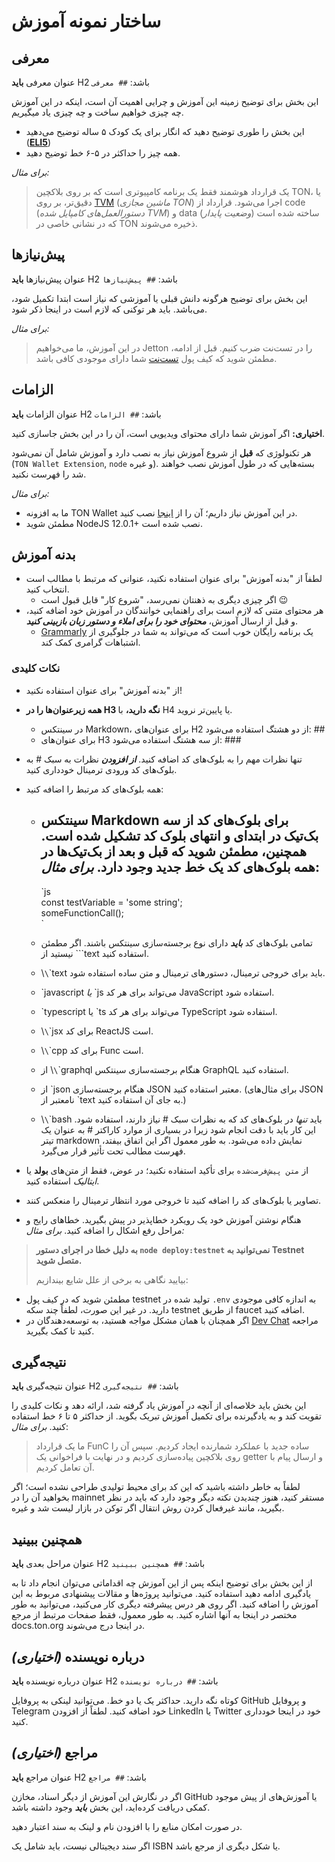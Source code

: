 # ساختار نمونه آموزش

## معرفی

عنوان معرفی **باید** H2 باشد: `## معرفی`

این بخش برای توضیح زمینه این آموزش و چرایی اهمیت آن است، اینکه در این آموزش چه چیزی خواهیم ساخت و چه چیزی یاد میگیریم.

- این بخش را طوری توضیح دهید که انگار برای یک کودک ۵ ساله توضیح می‌دهید (**[ELI5](https://www.dictionary.com/e/slang/eli5/)**)
- همه چیز را حداکثر در ۵-۶ خط توضیح دهید.

*برای مثال:*

> یک قرارداد هوشمند فقط یک برنامه کامپیوتری است که بر روی بلاکچین TON، یا دقیق‌تر، بر روی [TVM](/v3/documentation/tvm/tvm-overview) (*ماشین مجازی TON*) اجرا می‌شود. قرارداد از code (*دستورالعمل‌های کامپایل شده TVM*) و data (*وضعیت پایدار*) ساخته شده است که در نشانی خاصی در TON ذخیره می‌شوند.

## پیش‌نیازها

عنوان پیش‌نیازها **باید** H2 باشد: `## پیش‌نیازها`

این بخش برای توضیح هرگونه دانش قبلی یا آموزشی که نیاز است ابتدا تکمیل شود، می‌باشد. باید هر توکنی که لازم است در اینجا ذکر شود.

*برای مثال:*

> در این آموزش، ما می‌خواهیم Jetton را در تست‌نت ضرب کنیم. قبل از ادامه، مطمئن شوید که کیف پول [تست‌نت](/v3/documentation/smart-contracts/getting-started/testnet) شما دارای موجودی کافی باشد.

## الزامات

عنوان الزامات **باید** H2 باشد: `## الزامات`

**اختیاری:** اگر آموزش شما دارای محتوای ویدیویی است، آن را در این بخش جاسازی کنید.

هر تکنولوژی که **قبل** از شروع آموزش نیاز به نصب دارد و آموزش شامل آن نمی‌شود (`TON Wallet Extension`, `node` و غیره). بسته‌هایی که در طول آموزش نصب خواهند شد را فهرست نکنید.

*برای مثال:*

- ما به افزونه TON Wallet در این آموزش نیاز داریم؛ آن را از [اینجا](https://chrome.google.com/webstore/detail/ton-wallet/nphplpgoakhhjchkkhmiggakijnkhfnd) نصب کنید.
- مطمئن شوید NodeJS 12.0.1+ نصب شده است.

## بدنه آموزش

- لطفاً از "بدنه آموزش" برای عنوان استفاده نکنید، عنوانی که مرتبط با مطالب است انتخاب کنید.
  - اگر چیزی دیگری به ذهنتان نمی‌رسد، "شروع کار" قابل قبول است 😉
- هر محتوای متنی که لازم است برای راهنمایی خوانندگان در آموزش خود اضافه کنید، و قبل از ارسال آموزش، ***محتوای خود را برای املاء و دستور زبان بازبینی کنید***.
  - [Grammarly](http://grammarly.com) یک برنامه رایگان خوب است که می‌تواند به شما در جلوگیری از اشتباهات گرامری کمک کند.

### نکات کلیدی

- از "بدنه آموزش" برای عنوان استفاده نکنید!

- **همه زیرعنوان‌ها را در H3 نگه دارید،** با H4 یا پایین‌تر نروید.
  - در سینتکس Markdown، برای عنوان‌های H2 از دو هشتگ استفاده می‌شود: ##
  - برای عنوان‌های H3 از سه هشتگ استفاده می‌شود: ###

- تنها نظرات مهم را به بلوک‌های کد اضافه کنید. ***از افزودن*** نظرات به سبک # به بلوک‌های کد ورودی ترمینال خودداری کنید.

- همه بلوک‌های کد مرتبط را اضافه کنید:
  - ## سینتکس Markdown برای بلوک‌های کد از سه بک‌تیک در ابتدای و انتهای بلوک کد تشکیل شده است. همچنین، مطمئن شوید که قبل و بعد از بک‌تیک‌ها در همه بلوک‌های کد یک خط جدید وجود دارد. *برای مثال*:
    \`js  
          const testVariable = 'some string';  
          someFunctionCall();  
          \`

  - تمامی بلوک‌های کد ***باید*** دارای نوع برجسته‌سازی سینتکس باشند. اگر مطمئن نیستید از \`\`\`text استفاده کنید.

  - \\`\`\`text باید برای خروجی ترمینال، دستورهای ترمینال و متن ساده استفاده شود.

  - \`javascript *یا* `js می‌تواند برای هر کد JavaScript استفاده شود.

  - \`typescript یا `ts می‌تواند برای هر کد TypeScript استفاده شود.

  - \\`\`\`jsx برای کد ReactJS است.

  - \\`\`\`cpp برای کد Func است.

  - از \\`\`\`graphql هنگام برجسته‌سازی سینتکس GraphQL استفاده کنید.

  - از \`json هنگام برجسته‌سازی JSON معتبر استفاده کنید. (برای مثال‌های JSON نامعتبر از \`text به جای آن استفاده کنید.)

  - \\`\`\`bash باید *تنها* در بلوک‌های کد که به نظرات سبک # نیاز دارند، استفاده شود. این کار باید با دقت انجام شود زیرا در بسیاری از موارد کاراکتر # به عنوان یک تیتر markdown نمایش داده می‌شود. به طور معمول اگر این اتفاق بیفتد، فهرست مطالب تحت تأثیر قرار می‌گیرد.

- از `متن پیش‌فرمت‌شده` برای تأکید استفاده نکنید؛ در عوض، فقط از متن‌های **بولد** یا *ایتالیک* استفاده کنید.

- تصاویر یا بلوک‌های کد را اضافه کنید تا خروجی مورد انتظار ترمینال را منعکس کنند.

- هنگام نوشتن آموزش خود یک رویکرد خطاپذیر در پیش بگیرید. خطاهای رایج و مراحل رفع اشکال را اضافه کنید. *برای مثال:*

> **به دلیل خطا در اجرای دستور
> `node deploy:testnet` نمی‌توانید به Testnet متصل شوید.**
>
> بیایید نگاهی به برخی از علل شایع بیندازیم:

- مطمئن شوید که در کیف پول testnet تولید شده در `.env` به اندازه کافی موجودی دارید. در غیر این صورت، لطفاً چند سکه testnet از طریق faucet اضافه کنید.
- اگر همچنان با همان مشکل مواجه هستید، به توسعه‌دهندگان در [Dev Chat](https://t.me/TonDev_eng/) مراجعه کنید تا کمک بگیرید.

>

## نتیجه‌گیری

عنوان نتیجه‌گیری **باید** H2 باشد: `## نتیجه‌گیری`

این بخش باید خلاصه‌ای از آنچه در آموزش یاد گرفته شد، ارائه دهد و نکات کلیدی را تقویت کند و به یادگیرنده برای تکمیل آموزش تبریک بگوید. از حداکثر ۵ تا ۶ خط استفاده کنید.
*برای مثال*:

> ما یک قرارداد FunC ساده جدید با عملکرد شمارنده ایجاد کردیم. سپس آن را روی بلاکچین پیاده‌سازی کردیم و در نهایت با فراخوانی یک getter و ارسال پیام با آن تعامل کردیم.

لطفاً به خاطر داشته باشید که این کد برای محیط تولیدی طراحی نشده است؛ اگر بخواهید آن را در mainnet مستقر کنید، هنوز چندیدن نکته دیگر وجود دارد که باید در نظر بگیرید، مانند غیرفعال کردن روش انتقال اگر توکن در بازار لیست شد و غیره.

>

## همچنین ببینید

عنوان مراحل بعدی **باید** H2 باشد: `## همچنین ببینید`

از این بخش برای توضیح اینکه پس از این آموزش چه اقداماتی می‌توان انجام داد تا به یادگیری ادامه دهید استفاده کنید.
می‌توانید پروژه‌ها و مقالات پیشنهادی مربوط به این آموزش را اضافه کنید.
اگر روی هر درس پیشرفته دیگری کار می‌کنید، می‌توانید به طور مختصر در اینجا به آنها اشاره کنید.
به طور معمول، فقط صفحات مرتبط از مرجع docs.ton.org در اینجا درج می‌شوند.

## درباره نویسنده *(اختیاری)*

عنوان درباره نویسنده **باید** H2 باشد: `## درباره نویسنده`

کوتاه نگه دارید. حداکثر یک یا دو خط. می‌توانید لینکی به پروفایل GitHub و پروفایل Telegram خود اضافه کنید. لطفاً از افزودن LinkedIn یا Twitter خود در اینجا خودداری کنید.

## مراجع *(اختیاری)*

عنوان مراجع **باید** H2 باشد: `## مراجع`

اگر در نگارش این آموزش از دیگر اسناد، مخازن GitHub یا آموزش‌های از پیش موجود کمکی دریافت کرده‌اید، این بخش ***باید*** وجود داشته باشد.

در صورت امکان منابع را با افزودن نام و لینک به سند اعتبار دهید.

اگر سند دیجیتالی نیست، باید شامل یک ISBN یا شکل دیگری از مرجع باشد.
